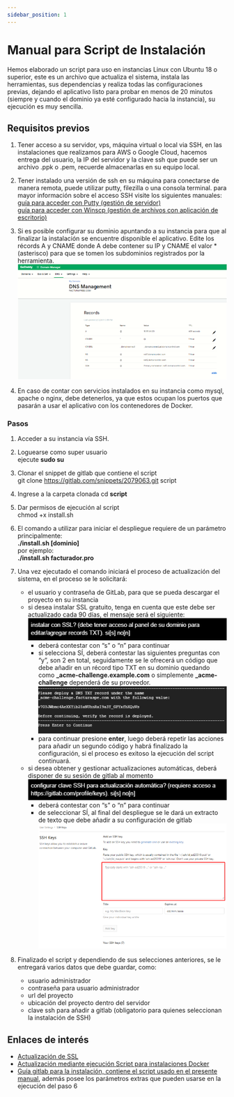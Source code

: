 ```yaml
---
sidebar_position: 1
---
```


# Manual para Script de Instalación

Hemos elaborado un script para uso en instancias Linux con Ubuntu 18 o superior, este es un archivo que actualiza el sistema, instala las herramientas, sus dependencias y realiza todas las configuraciones previas, dejando el aplicativo listo para probar en menos de 20 minutos (siempre y cuando el dominio ya esté configurado hacia la instancia), su ejecución es muy sencilla.

## Requisitos previos

1. Tener acceso a su servidor, vps, máquina virtual o local via SSH, en las instalaciones que realizamos para AWS o Google Cloud, hacemos entrega del usuario, la IP del servidor y la clave ssh que puede ser un archivo .ppk o .pem, recuerde almacenarlas en su equipo local.

2. Tener instalado una versión de ssh en su máquina para conectarse de manera remota, puede utilizar putty, filezilla o una consola terminal. para mayor información sobre el acceso SSH visite los siguientes manuales:  
[guía para acceder con Putty (gestión de servidor)](https://docs.google.com/document/d/1PmQejvNd_dkXVm8DPUYlQTag0wvES46tMpxX3MPhkNY/edit#)  
[guía para acceder con Winscp (gestión de archivos con aplicación de escritorio)](https://docs.google.com/document/d/1Xpri2102N4b5C-dG-FVPXW5ZWjEz5S4iDjpvl7Zwq2E/edit#)

3. Si es posible configurar su dominio apuntando a su instancia para que al finalizar la instalación se encuentre disponible el aplicativo. Edite los récords A y CNAME donde A debe contener su IP y CNAME el valor * (asterisco) para que se tomen los subdominios registrados por la herramienta.  
![Alt text](image-1.png)

4. En caso de contar con servicios instalados en su instancia como mysql, apache o nginx, debe detenerlos, ya que estos ocupan los puertos que pasarán a usar el aplicativo con los contenedores de Docker.

### Pasos

1. Acceder a su instancia vía SSH.

2. Loguearse como super usuario  
ejecute **sudo su**

3. Clonar el snippet de gitlab que contiene el script  
git clone https://gitlab.com/snippets/2079063.git script

4. Ingrese a la carpeta clonada 
cd **script**

5. Dar permisos de ejecución al script  
chmod +x install.sh

6. El comando a utilizar para iniciar el despliegue requiere de un parámetro principalmente:  
**./install.sh [dominio]**  
por ejemplo:  
**./install.sh facturador.pro**

7. Una vez ejecutado el comando iniciará el proceso de actualización del sistema, en el proceso se le solicitará:
    - el usuario y contraseña de GitLab, para que se pueda descargar el proyecto en su instancia
    - si desea instalar  SSL gratuito, tenga en cuenta que este debe ser actualizado cada 90 días, el mensaje será el siguiente:  
    ![Alt text](image.png)
       - deberá contestar con “s” o “n” para continuar
       - si selecciona SÍ, deberá contestar las siguientes preguntas con “y”, son 2 en total, seguidamente se le ofrecerá un código que debe añadir en un récord tipo TXT en su dominio quedando como **_acme-challenge.example.com** o simplemente **_acme-challenge** dependerá de su proveedor.  
       ![Alt text](image-2.png)
       - para continuar presione **enter**, luego deberá repetir las acciones para añadir un segundo código y habrá finalizado la configuración, si el proceso es exitoso la ejecución del script continuará.
     - si desea obtener y gestionar actualizaciones automáticas, deberá disponer de su sesión de gitlab al momento  
     ![Alt text](image-3.png)
       - deberá contestar con “s” o “n” para continuar
       - de seleccionar SÍ, al final del despliegue se le dará un extracto de texto que debe añadir a su configuración de gitlab  
       ![Alt text](image-4.png)
8. Finalizado el script y dependiendo de sus selecciones anteriores, se le entregará varios datos que debe guardar, como:
    - usuario administrador
    - contraseña para usuario administrador
    - url del proyecto
    - ubicación del proyecto dentro del servidor
    - clave ssh para añadir a gitlab (obligatorio para quienes seleccionan la instalación de SSH)

## Enlaces de interés

- [Actualización de SSL](https://gitlab.com/b.mendoza/facturadorpro3/snippets/1955372)
- [Actualización mediante ejecución Script para instalaciones Docker](https://docs.google.com/document/d/1D87YJ9fq9yHiAauu6SGVugiC3m_i42DrFUt6VKYXuDI/edit?usp=sharing)
- [Guía gitlab para la instalación, contiene el script usado en el presente manual](https://gitlab.com/b.mendoza/facturadorpro3/snippets/1971490), además posee los parámetros extras que pueden usarse en la ejecución del paso 6